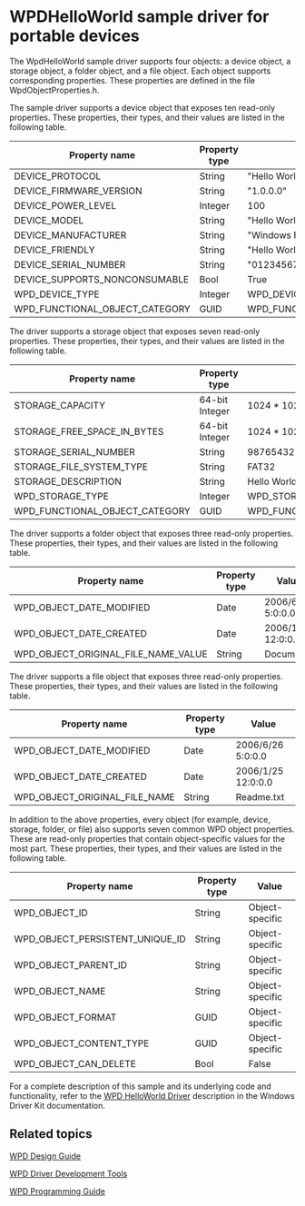 <!---
    name: WPD Hello World Sample 
    platform: UMDF1
    language: cpp
    category: WPD
    description: Supports four objects: a device object, a storage object, a folder object, and a file object. 
    samplefwlink: http://go.microsoft.com/fwlink/p/?LinkId=618008
--->


WPDHelloWorld sample driver for portable devices
================================================

The WpdHelloWorld sample driver supports four objects: a device object, a storage object, a folder object, and a file object. Each object supports corresponding properties. These properties are defined in the file WpdObjectProperties.h.

The sample driver supports a device object that exposes ten read-only properties. These properties, their types, and their values are listed in the following table.

Property name | Property type | Value 
--------------|---------------|------
DEVICE_PROTOCOL | String | "Hello World Protocol ver 1.00" 
DEVICE_FIRMWARE_VERSION | String | "1.0.0.0" 
DEVICE_POWER_LEVEL | Integer | 100 
DEVICE_MODEL | String | "Hello World!" 
DEVICE_MANUFACTURER | String | "Windows Portable Devices Group" 
DEVICE_FRIENDLY | String | "Hello World!" 
DEVICE_SERIAL_NUMBER | String | "01234567890123-45676890123456" 
DEVICE_SUPPORTS_NONCONSUMABLE | Bool | True 
WPD_DEVICE_TYPE | Integer | WPD_DEVICE_TYPE_GENERIC 
WPD_FUNCTIONAL_OBJECT_CATEGORY | GUID | WPD_FUNCTIONAL_CATEGORY_STORAGE 

The driver supports a storage object that exposes seven read-only properties. These properties, their types, and their values are listed in the following table.

Property name | Property type | Value 
--------------|---------------|------
STORAGE_CAPACITY | 64-bit Integer | 1024 * 1024  
STORAGE_FREE_SPACE_IN_BYTES | 64-bit Integer | 1024 * 1024 
STORAGE_SERIAL_NUMBER | String | 98765432109876-54321098765432  
STORAGE_FILE_SYSTEM_TYPE | String | FAT32  
STORAGE_DESCRIPTION | String | Hello World! Memory Storage System  
WPD_STORAGE_TYPE | Integer | WPD_STORAGE_TYPE_FIXED_ROM 
WPD_FUNCTIONAL_OBJECT_CATEGORY | GUID | WPD_FUNCTIONAL_CATEGORY_STORAGE 

The driver supports a folder object that exposes three read-only properties. These properties, their types, and their values are listed in the following table.

Property name | Property type | Value 
--------------|---------------|------
WPD_OBJECT_DATE_MODIFIED | Date | 2006/6/26 5:0:0.0 
WPD_OBJECT_DATE_CREATED | Date | 2006/1/25 12:0:0.0 
WPD_OBJECT_ORIGINAL_FILE_NAME_VALUE | String | Documents  

The driver supports a file object that exposes three read-only properties. These properties, their types, and their values are listed in the following table.

Property name | Property type | Value 
--------------|---------------|------
WPD_OBJECT_DATE_MODIFIED | Date | 2006/6/26 5:0:0.0 
WPD_OBJECT_DATE_CREATED | Date | 2006/1/25 12:0:0.0  
WPD_OBJECT_ORIGINAL_FILE_NAME | String | Readme.txt 

In addition to the above properties, every object (for example, device, storage, folder, or file) also supports seven common WPD object properties. These are read-only properties that contain object-specific values for the most part. These properties, their types, and their values are listed in the following table.

Property name | Property type | Value 
--------------|---------------|------
WPD_OBJECT_ID | String | Object-specific  
WPD_OBJECT_PERSISTENT_UNIQUE_ID | String | Object-specific 
WPD_OBJECT_PARENT_ID | String | Object-specific  
WPD_OBJECT_NAME | String | Object-specific  
WPD_OBJECT_FORMAT | GUID | Object-specific  
WPD_OBJECT_CONTENT_TYPE | GUID | Object-specific 
WPD_OBJECT_CAN_DELETE | Bool | False 

For a complete description of this sample and its underlying code and functionality, refer to the [WPD HelloWorld Driver](https://msdn.microsoft.com/en-us/library/windows/hardware/) description in the Windows Driver Kit documentation.

Related topics
--------------

[WPD Design Guide](https://msdn.microsoft.com/en-us/library/windows/hardware/ff597864)

[WPD Driver Development Tools](https://msdn.microsoft.com/en-us/library/windows/hardware/ff597568)

[WPD Programming Guide](https://msdn.microsoft.com/en-us/library/windows/hardware/ff597898)
